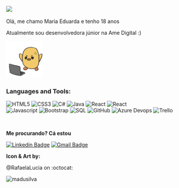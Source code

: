 ![](https://visitor-badge.laobi.icu/badge?page_id=MaduSilva)

<p> Olá, me chamo Maria Eduarda e tenho 18 anos </p>
<p> Atualmente sou desenvolvedora júnior na Ame Digital :) </p>
<img src="https://github.com/MaduSilva/MaduSilva/blob/master/pato.png" alt="png" width="100px">

### Languages and Tools:

![HTML5](https://img.shields.io/badge/-Html5-c0bcf9?&logo=HTML5)
![CSS3](https://img.shields.io/badge/-Css3-c0bcf9?&logo=CSS3)
![C#](https://img.shields.io/badge/-CSharp-c0bcf9?&logo=C-SHARP)
![Java](https://img.shields.io/badge/-Java-c0bcf9?&logo=JAVA)
![React](https://img.shields.io/badge/-ReactJS-c0bcf9?&logo=React)
![React](https://img.shields.io/badge/-ReactNative-c0bcf9?&logo=React)
<br/>
![Javascript](https://img.shields.io/badge/-JavaScript-c0bcf9?&logo=JAVASCRIPT)
![Bootstrap](https://img.shields.io/badge/-BootStrap-c0bcf9?&logo=BOOTSTRAP)
![SQL](https://img.shields.io/badge/-SQL-c0bcf9?&logo=Microsoft)
![GitHub](https://img.shields.io/badge/-Github-c0bcf9?&logo=Github)
![Azure Devops](https://img.shields.io/badge/-Devops-c0bcf9?&logo=Microsoft)
![Trello](https://img.shields.io/badge/-Trello-c0bcf9?&logo=Trello)

<br />

<p><b>Me procurando? Cá estou</p></b>

[![Linkedin Badge](https://img.shields.io/badge/-Madudev-c0bcf9?style=flat-square&logo=Linkedin&logoColor=white&link=https://www.linkedin.com/in/madudev)](https://www.linkedin.com/in/madudev)
[![Gmail Badge](https://img.shields.io/badge/-eumadu.silva@gmail.com-c0bcf9?style=flat-square&logo=Gmail&logoColor=white&link=mailto:eumadu.silva@gmail.com)](mailto:eumadu.silva@gmail.com)

<p><b>Icon & Art by: </p></b>

@RafaelaLucia on :octocat:


<p align="left"><img align="left" src="https://github-readme-stats.vercel.app/api/top-langs?username=madusilva&show_icons=true&locale=en&layout=compact&theme=material-palenight" alt="madusilva" /></p>


